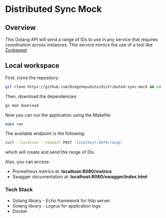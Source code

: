 # Distributed Sync Mock

## Overview

This Golang API will send a range of IDs to use in any service that
requires coordination across instances. This service mimics the use
of a tool like [Zookeeper](https://zookeeper.apache.org/)

## Local workspace

First: clone the repository:

```bash
git clone https://github.com/DiegoSepuSoto/distributed-sync-mock && cd distributed-sync-mock
```

Then, download the dependencies

```bash
go mod download
```

Now you can run the application using the Makefile

```bash
make run
```

The available endpoint is the following:

```bash
curl --location --request POST 'localhost:8079/range'
```

which will create and send the range of IDs

Also, you can access:

- Prometheus metrics at: **localhost:8080/metrics**
- Swagger documentation at: **localhost:8080/swagger/index.html**

### Tech Stack

- Golang library - Echo framework for http server
- Golang library - Logrus for application logs
- Docker
